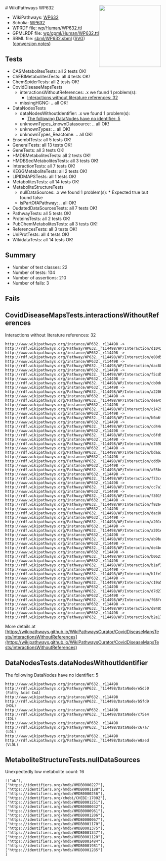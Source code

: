 <img style="float: right; width: 200px" src="../logo.png" />
# WikiPathways WP632

* WikiPathways: [WP632](https://identifiers.org/wikipathways:WP632)
* Scholia: [WP632](https://scholia.toolforge.org/wikipathways/WP632)
* WPRDF file: [wp/Human/WP632.ttl](../wp/Human/WP632.ttl)
* GPMLRDF file: [wp/gpml/Human/WP632.ttl](../wp/gpml/Human/WP632.ttl)
* SBML file: [sbml/WP632.sbml](../sbml/WP632.sbml) ([SVG](../sbml/WP632.svg)) ([conversion notes](../sbml/WP632.txt))

## Tests
* CASMetabolitesTests: all 2 tests OK!
* ChEBIMetabolitesTests: all 4 tests OK!
* ChemSpiderTests: all 2 tests OK!
* CovidDiseaseMapsTests
    * interactionsWithoutReferences: .x we found 1 problem(s):
        * [Interactions without literature references: 32](#9701cd21)
    * missingHGNC: .. all OK!
* DataNodesTests
    * dataNodesWithoutIdentifier: .x we found 1 problem(s):
        * [The following DataNodes have no identifier: 5](#d2d32fa4)
    * unknownTypes_knownDatasource: .. all OK!
    * unknownTypes: .. all OK!
    * unknownTypes_Reactome: .. all OK!
* EnsemblTests: all 5 tests OK!
* GeneralTests: all 13 tests OK!
* GeneTests: all 3 tests OK!
* HMDBMetabolitesTests: all 2 tests OK!
* HMDBSecMetabolitesTests: all 3 tests OK!
* InteractionTests: all 7 tests OK!
* KEGGMetaboliteTests: all 2 tests OK!
* LIPIDMAPSTests: all 1 tests OK!
* MetabolitesTests: all 14 tests OK!
* MetaboliteStructureTests
    * nullDataSources: .x we found 1 problem(s):
            * Expected true but found false
    * isPartOfAPathway: .. all OK!
* OudatedDataSourcesTests: all 7 tests OK!
* PathwayTests: all 5 tests OK!
* ProteinsTests: all 2 tests OK!
* PubChemMetabolitesTests: all 3 tests OK!
* ReferencesTests: all 3 tests OK!
* UniProtTests: all 4 tests OK!
* WikidataTests: all 14 tests OK!


## Summary

* Number of test classes: 22
* Number of tests: 104
* Number of assertions: 210
* Number of fails: 3

## Fails

<a name="9701cd21" />

## CovidDiseaseMapsTests.interactionsWithoutReferences

Interactions without literature references: 32
```
http://www.wikipathways.org/instance/WP632._r114498 -> http://rdf.wikipathways.org/Pathway/WP632._r114498/WP/Interaction/d1042
http://www.wikipathways.org/instance/WP632._r114498 -> http://rdf.wikipathways.org/Pathway/WP632._r114498/WP/Interaction/e08d5
http://www.wikipathways.org/instance/WP632._r114498 -> http://rdf.wikipathways.org/Pathway/WP632._r114498/WP/Interaction/dac88_2
http://www.wikipathways.org/instance/WP632._r114498 -> http://rdf.wikipathways.org/Pathway/WP632._r114498/WP/Interaction/f5cd5
http://www.wikipathways.org/instance/WP632._r114498 -> http://rdf.wikipathways.org/Pathway/WP632._r114498/WP/Interaction/cb0dd
http://www.wikipathways.org/instance/WP632._r114498 -> http://rdf.wikipathways.org/Pathway/WP632._r114498/WP/Interaction/a2206
http://www.wikipathways.org/instance/WP632._r114498 -> http://rdf.wikipathways.org/Pathway/WP632._r114498/WP/Interaction/dea45
http://www.wikipathways.org/instance/WP632._r114498 -> http://rdf.wikipathways.org/Pathway/WP632._r114498/WP/Interaction/c1429
http://www.wikipathways.org/instance/WP632._r114498 -> http://rdf.wikipathways.org/Pathway/WP632._r114498/WP/Interaction/b0a6f
http://www.wikipathways.org/instance/WP632._r114498 -> http://rdf.wikipathways.org/Pathway/WP632._r114498/WP/Interaction/cd44d
http://www.wikipathways.org/instance/WP632._r114498 -> http://rdf.wikipathways.org/Pathway/WP632._r114498/WP/Interaction/c6fd9
http://www.wikipathways.org/instance/WP632._r114498 -> http://rdf.wikipathways.org/Pathway/WP632._r114498/WP/Interaction/e7698
http://www.wikipathways.org/instance/WP632._r114498 -> http://rdf.wikipathways.org/Pathway/WP632._r114498/WP/Interaction/bdaa3
http://www.wikipathways.org/instance/WP632._r114498 -> http://rdf.wikipathways.org/Pathway/WP632._r114498/WP/Interaction/cdd9c
http://www.wikipathways.org/instance/WP632._r114498 -> http://rdf.wikipathways.org/Pathway/WP632._r114498/WP/Interaction/a55bc
http://www.wikipathways.org/instance/WP632._r114498 -> http://rdf.wikipathways.org/Pathway/WP632._r114498/WP/Interaction/f73cc
http://www.wikipathways.org/instance/WP632._r114498 -> http://rdf.wikipathways.org/Pathway/WP632._r114498/WP/Interaction/cc7a1
http://www.wikipathways.org/instance/WP632._r114498 -> http://rdf.wikipathways.org/Pathway/WP632._r114498/WP/Interaction/f3019
http://www.wikipathways.org/instance/WP632._r114498 -> http://rdf.wikipathways.org/Pathway/WP632._r114498/WP/Interaction/f9264
http://www.wikipathways.org/instance/WP632._r114498 -> http://rdf.wikipathways.org/Pathway/WP632._r114498/WP/Interaction/dac88_1
http://www.wikipathways.org/instance/WP632._r114498 -> http://rdf.wikipathways.org/Pathway/WP632._r114498/WP/Interaction/a201e_2
http://www.wikipathways.org/instance/WP632._r114498 -> http://rdf.wikipathways.org/Pathway/WP632._r114498/WP/Interaction/a201e_1
http://www.wikipathways.org/instance/WP632._r114498 -> http://rdf.wikipathways.org/Pathway/WP632._r114498/WP/Interaction/ab9ba
http://www.wikipathways.org/instance/WP632._r114498 -> http://rdf.wikipathways.org/Pathway/WP632._r114498/WP/Interaction/de4bc
http://www.wikipathways.org/instance/WP632._r114498 -> http://rdf.wikipathways.org/Pathway/WP632._r114498/WP/Interaction/b0621
http://www.wikipathways.org/instance/WP632._r114498 -> http://rdf.wikipathways.org/Pathway/WP632._r114498/WP/Interaction/b1af3
http://www.wikipathways.org/instance/WP632._r114498 -> http://rdf.wikipathways.org/Pathway/WP632._r114498/WP/Interaction/b1fe3
http://www.wikipathways.org/instance/WP632._r114498 -> http://rdf.wikipathways.org/Pathway/WP632._r114498/WP/Interaction/c19a5
http://www.wikipathways.org/instance/WP632._r114498 -> http://rdf.wikipathways.org/Pathway/WP632._r114498/WP/Interaction/d7d27
http://www.wikipathways.org/instance/WP632._r114498 -> http://rdf.wikipathways.org/Pathway/WP632._r114498/WP/Interaction/f68fe
http://www.wikipathways.org/instance/WP632._r114498 -> http://rdf.wikipathways.org/Pathway/WP632._r114498/WP/Interaction/d8405
http://www.wikipathways.org/instance/WP632._r114498 -> http://rdf.wikipathways.org/Pathway/WP632._r114498/WP/Interaction/b2e17
```

More details at [https://wikipathways.github.io/WikiPathwaysCurator/CovidDiseaseMapsTests/interactionsWithoutReferences](https://wikipathways.github.io/WikiPathwaysCurator/CovidDiseaseMapsTests/interactionsWithoutReferences)

<a name="d2d32fa4" />

## DataNodesTests.dataNodesWithoutIdentifier

The following DataNodes have no identifier: 5
```
http://www.wikipathways.org/instance/WP632._r114498 http://rdf.wikipathways.org/Pathway/WP632._r114498/DataNode/e5d50 (Fatty Acid CoA)
http://www.wikipathways.org/instance/WP632._r114498 http://rdf.wikipathways.org/Pathway/WP632._r114498/DataNode/b5fd9 (HDL)
http://www.wikipathways.org/instance/WP632._r114498 http://rdf.wikipathways.org/Pathway/WP632._r114498/DataNode/c75e4 (IDL)
http://www.wikipathways.org/instance/WP632._r114498 http://rdf.wikipathways.org/Pathway/WP632._r114498/DataNode/c67a7 (LDL)
http://www.wikipathways.org/instance/WP632._r114498 http://rdf.wikipathways.org/Pathway/WP632._r114498/DataNode/e8aed (VLDL)
```

<a name="9190418f" />

## MetaboliteStructureTests.nullDataSources

Unexpectedly low metabolite count: 16
```
[["mb"],
["https://identifiers.org/hmdb/HMDB0000227"],
["https://identifiers.org/hmdb/HMDB0001188"],
["https://identifiers.org/hmdb/HMDB0000256"],
["https://identifiers.org/chebi/CHEBI:17002"],
["https://identifiers.org/hmdb/HMDB0001251"],
["https://identifiers.org/hmdb/HMDB0000032"],
["https://identifiers.org/hmdb/HMDB0000961"],
["https://identifiers.org/hmdb/HMDB0001206"],
["https://identifiers.org/hmdb/HMDB0000067"],
["https://identifiers.org/hmdb/HMDB0001170"],
["https://identifiers.org/hmdb/HMDB0001375"],
["https://identifiers.org/hmdb/HMDB0001347"],
["https://identifiers.org/hmdb/HMDB0001120"],
["https://identifiers.org/hmdb/HMDB0001484"],
["https://identifiers.org/hmdb/HMDB0001981"],
["https://identifiers.org/hmdb/HMDB0001285"]
]
```

